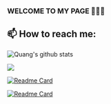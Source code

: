 ### WELCOME TO MY PAGE 👋👋👋


## 📫 How to reach me: 


![Quang's github stats](https://github-readme-stats-git-masterrstaa-rickstaa.vercel.app/api?username=qqqquang&show_icons=true&theme=tokyonight&hide=contribs,prs,issues)




<a href="https://github.com/qqqquang/Datathon_KPIM">
  <!-- Change the `github-readme-stats.anuraghazra1.vercel.app` to `github-readme-stats.vercel.app`  -->
  <img align="center" src="https://github-readme-stats.anuraghazra1.vercel.app/api/pin/?username=qqqquang&repo=Datathon_KPIM&theme=gruvbox" />
</a>  

[![Readme Card](https://github-readme-stats.vercel.app/api/pin/?username=qqqquang&repo=Datathon_KPIM)](https://github.com/qqqquang/Datathon_KPIM)


[![Readme Card](https://github-readme-stats.vercel.app/api/pin/?username=anuraghazra&repo=github-readme-stats)](https://github.com/anuraghazra/github-readme-stats)
